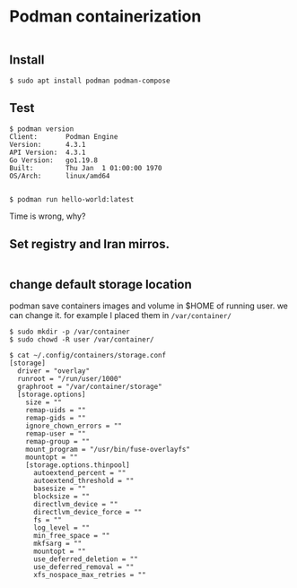 # Podman containerization

```
```


## Install

```
$ sudo apt install podman podman-compose
```

## Test
```
$ podman version 
Client:       Podman Engine
Version:      4.3.1
API Version:  4.3.1
Go Version:   go1.19.8
Built:        Thu Jan  1 01:00:00 1970
OS/Arch:      linux/amd64


$ podman run hello-world:latest

```
Time is wrong, why?

## Set registry and Iran mirros.
```
```


## change default storage location
podman save containers images and volume in $HOME of running user. we can change it.
for example I placed them in `/var/container/`

```
$ sudo mkdir -p /var/container
$ sudo chowd -R user /var/container/

$ cat ~/.config/containers/storage.conf
[storage]
  driver = "overlay"
  runroot = "/run/user/1000"
  graphroot = "/var/container/storage"
  [storage.options]
    size = ""
    remap-uids = ""
    remap-gids = ""
    ignore_chown_errors = ""
    remap-user = ""
    remap-group = ""
    mount_program = "/usr/bin/fuse-overlayfs"
    mountopt = ""
    [storage.options.thinpool]
      autoextend_percent = ""
      autoextend_threshold = ""
      basesize = ""
      blocksize = ""
      directlvm_device = ""
      directlvm_device_force = ""
      fs = ""
      log_level = ""
      min_free_space = ""
      mkfsarg = ""
      mountopt = ""
      use_deferred_deletion = ""
      use_deferred_removal = ""
      xfs_nospace_max_retries = ""
```
